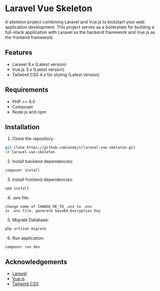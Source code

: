 # Laravel Vue Skeleton

A skeleton project combining Laravel and Vue.js to kickstart your web application development. This project serves as a boilerplate for building a full-stack application with Laravel as the backend framework and Vue.js as the frontend framework.

## Features

- Laravel 9.x (Latest version)
- Vue.js 3.x (Latest version)
- Tailwind CSS 4.x for styling (Latest version)

## Requirements

- PHP >= 8.0
- Composer
- Node.js and npm

## Installation

1. Clone the repository:

```bash
git clone https://github.com/wsmajt/laravel-vue-skeleton.git
cd laravel-vue-skeleton
```

2. Install backend dependencies:

```bash
composer install
```

3. Install frontend dependencies:

```bash
npm install
```

4.  .env file:

```
change name of CHANGE_ME_TO_.env to .env
in .env file, generate base64:Encryption Key
```

5.  Migrate Database:

```bash
php artisan migrate
```

6. Run application:

```bash
composer run dev
```

## Acknowledgements

- [Laravel](https://laravel.com/)
- [Vue.js](https://vuejs.org/)
- [Tailwind CSS](https://tailwindcss.com/)
